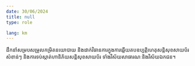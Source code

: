 ```yaml
---
date: 30/06/2024
title: null
type: role

lang: km
---
```


ដឹកនាំសម្របសម្រួលកម្រិតនយោបាយ និងដាក់វិធានការក្នុងការឆ្លើយតបឧប្បត្តិហេតុសន្តិសុខសាយប័រសំខាន់ៗ និងការទប់ស្កាត់ហានិភ័យសន្តិសុខសាយប័រ ទាំងវិស័យសាធារណៈនិងវិស័យឯកជន។
